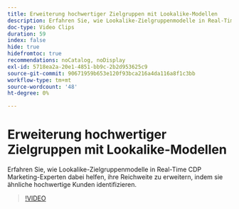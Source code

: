 ```yaml
---
title: Erweiterung hochwertiger Zielgruppen mit Lookalike-Modellen
description: Erfahren Sie, wie Lookalike-Zielgruppenmodelle in Real-Time CDP Marketing-Experten dabei helfen, ihre Reichweite zu erweitern, indem sie ähnliche hochwertige Kunden identifizieren.
doc-type: Video Clips
duration: 59
index: false
hide: true
hidefromtoc: true
recommendations: noCatalog, noDisplay
exl-id: 5718ea2a-20e1-4851-bb9c-2b2d953625c9
source-git-commit: 90671959b653e120f93bca216a4da116a8f1c3bb
workflow-type: tm+mt
source-wordcount: '48'
ht-degree: 0%

---
```


# Erweiterung hochwertiger Zielgruppen mit Lookalike-Modellen

Erfahren Sie, wie Lookalike-Zielgruppenmodelle in Real-Time CDP Marketing-Experten dabei helfen, ihre Reichweite zu erweitern, indem sie ähnliche hochwertige Kunden identifizieren.

<!-- 82_OS512_3442427_58_expanding-highvalue-audiences-with-lookalike-models -->
>[!VIDEO](https://video.tv.adobe.com/v/3458190/?learn=on&enablevpops=true)
